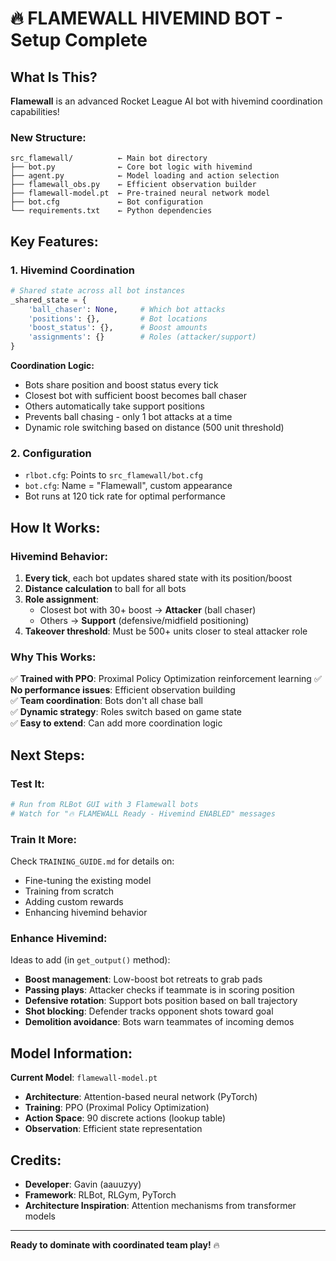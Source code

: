 # 🔥 FLAMEWALL HIVEMIND BOT - Setup Complete

## What Is This?

**Flamewall** is an advanced Rocket League AI bot with hivemind coordination capabilities!

### New Structure:
```
src_flamewall/          ← Main bot directory
├── bot.py              ← Core bot logic with hivemind
├── agent.py            ← Model loading and action selection
├── flamewall_obs.py    ← Efficient observation builder
├── flamewall-model.pt  ← Pre-trained neural network model
├── bot.cfg             ← Bot configuration
└── requirements.txt    ← Python dependencies
```

## Key Features:

### 1. **Hivemind Coordination**
```python
# Shared state across all bot instances
_shared_state = {
    'ball_chaser': None,     # Which bot attacks
    'positions': {},         # Bot locations
    'boost_status': {},      # Boost amounts
    'assignments': {}        # Roles (attacker/support)
}
```

**Coordination Logic:**
- Bots share position and boost status every tick
- Closest bot with sufficient boost becomes ball chaser
- Others automatically take support positions
- Prevents ball chasing - only 1 bot attacks at a time
- Dynamic role switching based on distance (500 unit threshold)

### 2. **Configuration**
- `rlbot.cfg`: Points to `src_flamewall/bot.cfg` 
- `bot.cfg`: Name = "Flamewall", custom appearance
- Bot runs at 120 tick rate for optimal performance

## How It Works:

### Hivemind Behavior:
1. **Every tick**, each bot updates shared state with its position/boost
2. **Distance calculation** to ball for all bots
3. **Role assignment**:
   - Closest bot with 30+ boost → **Attacker** (ball chaser)
   - Others → **Support** (defensive/midfield positioning)
4. **Takeover threshold**: Must be 500+ units closer to steal attacker role

### Why This Works:
✅ **Trained with PPO**: Proximal Policy Optimization reinforcement learning
✅ **No performance issues**: Efficient observation building  
✅ **Team coordination**: Bots don't all chase ball  
✅ **Dynamic strategy**: Roles switch based on game state  
✅ **Easy to extend**: Can add more coordination logic  

## Next Steps:

### Test It:
```bash
# Run from RLBot GUI with 3 Flamewall bots
# Watch for "🔥 FLAMEWALL Ready - Hivemind ENABLED" messages
```

### Train It More:
Check `TRAINING_GUIDE.md` for details on:
- Fine-tuning the existing model
- Training from scratch
- Adding custom rewards
- Enhancing hivemind behavior

### Enhance Hivemind:
Ideas to add (in `get_output()` method):
- **Boost management**: Low-boost bot retreats to grab pads
- **Passing plays**: Attacker checks if teammate is in scoring position  
- **Defensive rotation**: Support bots position based on ball trajectory
- **Shot blocking**: Defender tracks opponent shots toward goal
- **Demolition avoidance**: Bots warn teammates of incoming demos

## Model Information:

**Current Model**: `flamewall-model.pt`
- **Architecture**: Attention-based neural network (PyTorch)
- **Training**: PPO (Proximal Policy Optimization)
- **Action Space**: 90 discrete actions (lookup table)
- **Observation**: Efficient state representation

## Credits:
- **Developer**: Gavin (aauuzyy)
- **Framework**: RLBot, RLGym, PyTorch
- **Architecture Inspiration**: Attention mechanisms from transformer models

---

**Ready to dominate with coordinated team play!** 🔥
